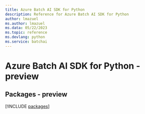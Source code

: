 ```yaml
---
title: Azure Batch AI SDK for Python
description: Reference for Azure Batch AI SDK for Python
author: lmazuel
ms.author: lmazuel
ms.data: 05/22/2023
ms.topic: reference
ms.devlang: python
ms.service: batchai
---
```

# Azure Batch AI SDK for Python - preview
## Packages - preview
[!INCLUDE [packages](batch-ai-index.md)]